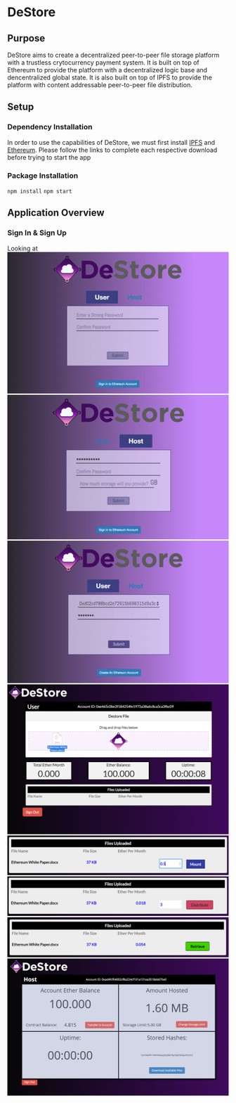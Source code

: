 # DeStore

## Purpose
DeStore aims to create a decentralized peer-to-peer file storage platform with a trustless crytocurrency payment system. It is built on top of Ethereum to provide the platform with a decentralized logic base and dencentralized global state. It is also built on top of IPFS to provide the platform with content addressable peer-to-peer file distribution. 

## Setup

### Dependency Installation
In order to use the capabilities of DeStore, we must first install [IPFS](https://ipfs.io/docs/install) and [Ethereum](https://www.ethereum.org/cli#geth). Please follow the links to complete each respective download before trying to start the app

### Package Installation

`npm install`
`npm start`

## Application Overview

### Sign In & Sign Up

Looking at 
![Signup-user](./images/README/Signup-user.png)
![Signup-host](./images/README/Signup-host.png)
![Signin-user](./images/README/Signin-user.png)
![User-dragdrop](./images/README/User-dragdrop.png)
![User-mount](./images/README/User-mount.png)
![User-distribute](./images/README/User-distribute.png)
![User-retrieve](./images/README/User-retrieve.png)
![Host-after](./images/README/Host-after.png)